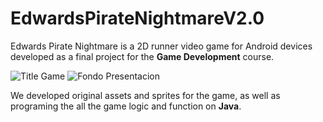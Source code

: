 # EdwardsPirateNightmareV2.0

Edwards Pirate Nightmare is a 2D runner video game for Android devices developed as a final project for the **Game Development** course.

![Title Game](https://user-images.githubusercontent.com/25535866/171749221-db10c2c4-05d9-48ae-8d3d-9d02228dfaf7.png)
![Fondo Presentacion](https://user-images.githubusercontent.com/25535866/171749179-f0fc5ec6-b800-4d13-8c5f-f7a24920f112.png)

We developed original assets and sprites for the game, as well as programing the all the game logic and function on **Java**. 
